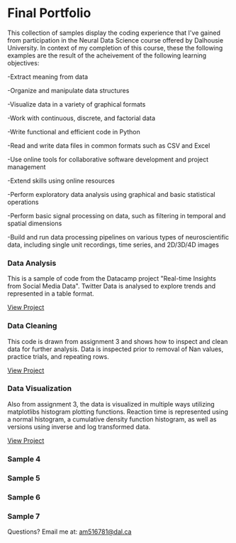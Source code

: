 # Final Portfolio
This collection of samples display the coding experience that I've gained from participation in the Neural Data Science course offered by Dalhousie University. 
In context of my completion of this course, these the following examples are the result of the acheivement of the following learning objectives:

-Extract meaning from data 

-Organize and manipulate data structures 

-Visualize data in a variety of graphical formats 

-Work with continuous, discrete, and factorial data

-Write functional and efficient code in Python 

-Read and write data files in common formats such as CSV and Excel

-Use online tools for collaborative software development and project management

-Extend skills using online resources 

-Perform exploratory data analysis using graphical and basic statistical operations 

-Perform basic signal processing on data, such as filtering in temporal and spatial dimensions 

-Build and run data processing pipelines on various types of neuroscientific data, including single unit recordings, time series, and 2D/3D/4D images 


### Data Analysis
This is a sample of code from the Datacamp project "Real-time Insights from Social Media Data". Twitter Data is analysed to explore trends and represented in a table format. 

[View Project](twitter.md)

### Data Cleaning
This code is drawn from assignment 3 and shows how to inspect and clean data for further analysis. Data is inspected prior to removal of Nan values, practice trials, and repeating rows.

[View Project](clean.md)


### Data Visualization 
Also from assignment 3, the data is visualized in multiple ways utilizing matplotlibs histogram plotting functions. Reaction time is represented using a normal histogram, a cumulative density function histogram, as well as versions using inverse and log transformed data.

[View Project](hist.md)



### Sample 4
### Sample 5
### Sample 6
### Sample 7



Questions? Email me at:
[am516781@dal.ca](mailto:am516781@dal.ca)
